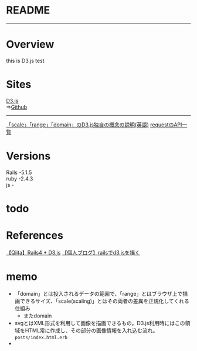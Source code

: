 # README
***
# Overview

this is D3.js test

# Sites

[D3.js](https://d3js.org/)  
 =>[Github](https://github.com/d3/d3)  
***
[「scale」「range」「domain」のD3.js独自の概念の説明(英語)](http://www.jeromecukier.net/blog/2011/08/11/d3-scales-and-color/)
[requestのAPI一覧](https://github.com/d3/d3/blob/master/API.md#requests-d3-request)

# Versions

Rails -5.1.5  
ruby -2.4.3  
js -  

# todo

# References

[【Qiita】Rails4 + D3.js](https://qiita.com/moriyaman/items/d8e3bfb39e59a5ed02b5)
[【個人ブログ】railsでd3.jsを描く](http://goodbyegangster.hatenablog.com/entry/2017/02/20/132922)



# memo
- 「domain」とは投入されるデータの範囲で、「range」とはブラウザ上で描画できるサイズ、「scale(scaling)」とはその両者の差異を正規化してくれる仕組み  
  - またdomain
- svgとはXML形式を利用して画像を描画できるもの。D3.js利用時にはこの領域をHTML常に作成し、その部分の画像情報を入れ込む流れ。`posts/index.html.erb`  
-
